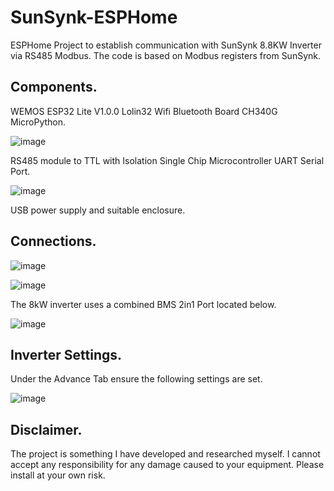 # SunSynk-ESPHome

ESPHome Project to establish communication with SunSynk 8.8KW Inverter via RS485 Modbus.
The code is based on Modbus registers from SunSynk.


## Components.

WEMOS ESP32 Lite V1.0.0 Lolin32 Wifi Bluetooth Board CH340G MicroPython.

 ![image](https://github.com/tmh88/SunSynk-ESPHome/assets/64529041/9e1ca95e-830e-4158-8557-add443563313)

RS485 module to TTL with Isolation Single Chip Microcontroller UART Serial Port.

 ![image](https://github.com/tmh88/SunSynk-ESPHome/assets/64529041/abfc6147-6111-4ed7-9103-4789ae8c0975)

USB power supply and suitable enclosure.

## Connections.

![image](https://github.com/tmh88/SunSynk-ESPHome/assets/64529041/cb059cfb-b86a-4b3e-90fb-8a866dfeb952)

![image](https://github.com/tmh88/SunSynk-ESPHome/assets/64529041/ed9f2e3b-a0c9-498f-b86a-3d12ec07efef)

The 8kW inverter uses a combined BMS 2in1 Port located below.

![image](https://github.com/tmh88/SunSynk-ESPHome/assets/64529041/91324677-d395-4286-b9b7-e1a9dc8699b6)


## Inverter Settings.

Under the Advance Tab ensure the following settings are set.

![image](https://github.com/tmh88/SunSynk-ESPHome/assets/64529041/4641d8dc-8c1d-43dc-8bd5-9fc7c54d045b)


## Disclaimer.
The project is something I have developed and researched myself. I cannot accept any responsibility for any damage caused to your equipment. Please install at your own risk.

